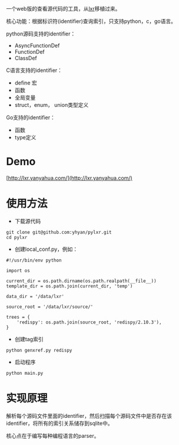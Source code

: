 一个web版的查看源代码的工具，从[lxr](https://en.wikipedia.org/wiki/LXR_Cross_Referencer)移植过来。

核心功能：根据标识符(identifier)查询索引，只支持python，c，go语言。

python源码支持的identifier：

- AsyncFunctionDef
- FunctionDef
- ClassDef

C语言支持的identifier：

- define 宏
- 函数
- 全局变量
- struct，enum， union类型定义


Go支持的identifier：

- 函数
- type定义


# Demo

[http://lxr.yanyahua.com/](http://lxr.yanyahua.com/)

# 使用方法

- 下载源代码

```
git clone git@github.com:yhyan/pylxr.git
cd pylxr
```

- 创建local_conf.py，例如：

```
#!/usr/bin/env python

import os

current_dir = os.path.dirname(os.path.realpath(__file__))
template_dir = os.path.join(current_dir, 'temp')

data_dir = '/data/lxr'

source_root = '/data/lxr/source/'

trees = {
    'redispy': os.path.join(source_root, 'redispy/2.10.3'),
}

```

- 创建tag索引

```
python genxref.py redispy
```

- 启动程序

```
python main.py
```

# 实现原理

解析每个源码文件里面的identifier，然后扫描每个源码文件中是否存在该identifier，将所有的索引关系储存到sqlite中。

核心点在于编写每种编程语言的parser。



